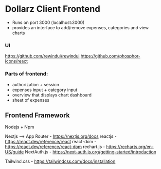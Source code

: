 # Dollarz Client Frontend

- Runs on port 3000 (localhost:3000)
- provides an interface to add/remove expenses, categories and view charts

### UI

https://github.com/rewindui/rewindui
https://github.com/phosphor-icons/react

### Parts of frontend:

- authorization + session
- expenses input + category input
- overview that displays chart dashboard
- sheet of expenses


## Frontend Framework

Nodejs + Npm

Nextjs --> App Router - https://nextjs.org/docs
reactjs - https://react.dev/reference/react
react-dom - https://react.dev/reference/react-dom
rechart.js - https://recharts.org/en-US/guide
NextAuth.js - https://next-auth.js.org/getting-started/introduction

Tailwind.css - https://tailwindcss.com/docs/installation

